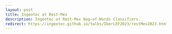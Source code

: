 ```yaml
---
layout: post
title: Ingeotec at Rest-Mex
description: Ingeotec at Rest-Mex Bag-of-Words Classifiers.
redirect: https://ingeotec.github.io/talks/IberLEF2023/restMex2023.html
---
```

